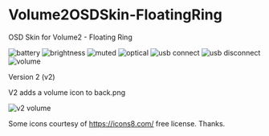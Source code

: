 # Volume2OSDSkin-FloatingRing
 OSD Skin for Volume2 - Floating Ring
 
 
![battery](https://user-images.githubusercontent.com/6510026/35203086-380f73d6-fedb-11e7-9358-513383606bee.png)
![brightness](https://user-images.githubusercontent.com/6510026/35203088-382e13ea-fedb-11e7-8346-aecb86b470fb.png)
![muted](https://user-images.githubusercontent.com/6510026/35203089-38432424-fedb-11e7-8438-96da38ad1fef.png)
![optical](https://user-images.githubusercontent.com/6510026/35203090-3858d27e-fedb-11e7-8e47-2168b1da0c0e.png)
![usb connect](https://user-images.githubusercontent.com/6510026/35203091-386ec8d6-fedb-11e7-8d27-8683f98ad67c.png)
![usb disconnect](https://user-images.githubusercontent.com/6510026/35203093-388ce672-fedb-11e7-8ad6-d57e26e25467.png)
![volume](https://user-images.githubusercontent.com/6510026/35203094-38b83bc4-fedb-11e7-9c55-27a7fe71f8a6.png)

Version 2 (v2)

V2 adds a volume icon to back.png

![v2 volume](https://user-images.githubusercontent.com/6510026/35204252-c9b4e072-fee1-11e7-859f-6ab389db5748.png)
 
Some icons courtesy of https://icons8.com/ free license. Thanks.
